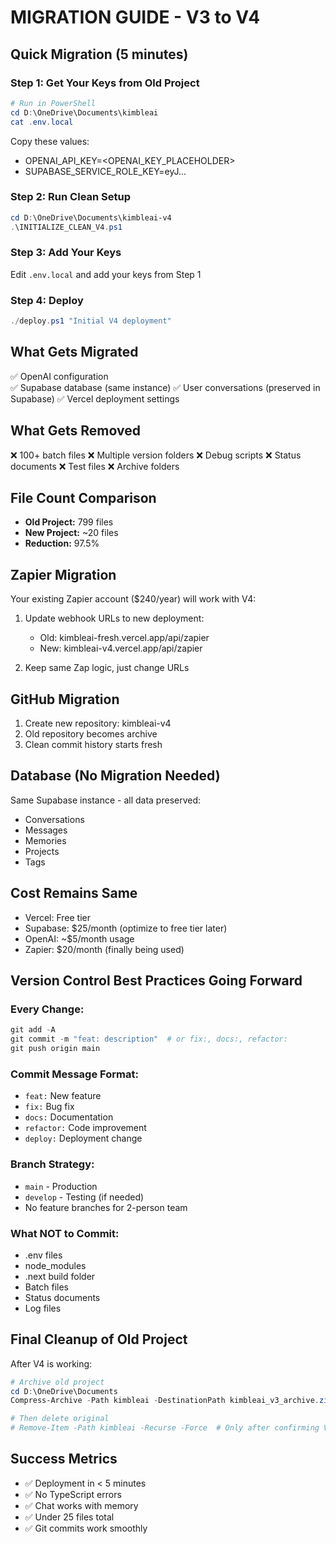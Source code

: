 # MIGRATION GUIDE - V3 to V4

## Quick Migration (5 minutes)

### Step 1: Get Your Keys from Old Project
```powershell
# Run in PowerShell
cd D:\OneDrive\Documents\kimbleai
cat .env.local
```

Copy these values:
- OPENAI_API_KEY=<OPENAI_KEY_PLACEHOLDER>
- SUPABASE_SERVICE_ROLE_KEY=eyJ...

### Step 2: Run Clean Setup
```powershell
cd D:\OneDrive\Documents\kimbleai-v4
.\INITIALIZE_CLEAN_V4.ps1
```

### Step 3: Add Your Keys
Edit `.env.local` and add your keys from Step 1

### Step 4: Deploy
```powershell
./deploy.ps1 "Initial V4 deployment"
```

## What Gets Migrated
✅ OpenAI configuration  
✅ Supabase database (same instance)
✅ User conversations (preserved in Supabase)
✅ Vercel deployment settings

## What Gets Removed
❌ 100+ batch files
❌ Multiple version folders
❌ Debug scripts
❌ Status documents
❌ Test files
❌ Archive folders

## File Count Comparison
- **Old Project:** 799 files
- **New Project:** ~20 files
- **Reduction:** 97.5%

## Zapier Migration
Your existing Zapier account ($240/year) will work with V4:

1. Update webhook URLs to new deployment:
   - Old: kimbleai-fresh.vercel.app/api/zapier
   - New: kimbleai-v4.vercel.app/api/zapier

2. Keep same Zap logic, just change URLs

## GitHub Migration
1. Create new repository: kimbleai-v4
2. Old repository becomes archive
3. Clean commit history starts fresh

## Database (No Migration Needed)
Same Supabase instance - all data preserved:
- Conversations
- Messages  
- Memories
- Projects
- Tags

## Cost Remains Same
- Vercel: Free tier
- Supabase: $25/month (optimize to free tier later)
- OpenAI: ~$5/month usage
- Zapier: $20/month (finally being used)

## Version Control Best Practices Going Forward

### Every Change:
```powershell
git add -A
git commit -m "feat: description"  # or fix:, docs:, refactor:
git push origin main
```

### Commit Message Format:
- `feat:` New feature
- `fix:` Bug fix
- `docs:` Documentation
- `refactor:` Code improvement
- `deploy:` Deployment change

### Branch Strategy:
- `main` - Production
- `develop` - Testing (if needed)
- No feature branches for 2-person team

### What NOT to Commit:
- .env files
- node_modules
- .next build folder
- Batch files
- Status documents
- Log files

## Final Cleanup of Old Project
After V4 is working:
```powershell
# Archive old project
cd D:\OneDrive\Documents
Compress-Archive -Path kimbleai -DestinationPath kimbleai_v3_archive.zip

# Then delete original
# Remove-Item -Path kimbleai -Recurse -Force  # Only after confirming V4 works!
```

## Success Metrics
- ✅ Deployment in < 5 minutes
- ✅ No TypeScript errors
- ✅ Chat works with memory
- ✅ Under 25 files total
- ✅ Git commits work smoothly
